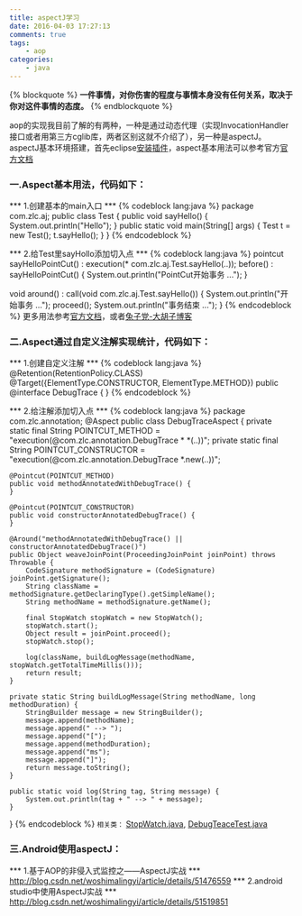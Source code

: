 ```yaml
---
title: aspectJ学习
date: 2016-04-03 17:27:13
comments: true
tags:
	- aop
categories:
 	- java
---
```

{% blockquote %}
<strong>一件事情，对你伤害的程度与事情本身没有任何关系，取决于你对这件事情的态度。</strong>
{% endblockquote %}

aop的实现我目前了解的有两种，一种是通过动态代理（实现InvocationHandler接口或者用第三方cglib库，两者区别这就不介绍了），另一种是aspectJ。aspectJ基本环境搭建，首先eclipse<a href="http://www.eclipse.org/aspectj/downloads.php">安装插件</a>，aspect基本用法可以参考官方<a href="http://www.eclipse.org/aspectj/doc/released/progguide/starting-aspectj.html">官方文档</a>

### 一.Aspect基本用法，代码如下：
*** 1.创建基本的main入口 ***
{% codeblock lang:java %}
package com.zlc.aj;
public class Test {
	public void sayHello() {
		System.out.println("Hello");
	}
	public static void main(String[] args) {
		Test t = new Test();
		t.sayHello();
	}
}
{% endcodeblock %}
<!--more-->

*** 2.给Test里sayHollo添加切入点 ***
{% codeblock lang:java %}
pointcut sayHelloPointCut() : execution(* com.zlc.aj.Test.sayHello(..));
before() : sayHelloPointCut() {
	System.out.println("PointCut开始事务 ...");
}

void around() : call(void com.zlc.aj.Test.sayHello()) {
	System.out.println("开始事务 ...");
	proceed();
	System.out.println("事务结束 ...");
}
{% endcodeblock %}
更多用法参考<a href="http://www.eclipse.org/aspectj/doc/released/progguide/starting-aspectj.html">官方文档</a>，或者<a href="http://blog.csdn.net/zl3450341/article/details/7673938">兔子党-大胡子博客</a>

### 二.Aspect通过自定义注解实现统计，代码如下：
*** 1.创建自定义注解 ***
{% codeblock lang:java %}
@Retention(RetentionPolicy.CLASS)
@Target({ElementType.CONSTRUCTOR, ElementType.METHOD})
public @interface DebugTrace {
}
{% endcodeblock %}

*** 2.给注解添加切入点 ***
{% codeblock lang:java %}
package com.zlc.annotation;
@Aspect
public class DebugTraceAspect {
	private static final String POINTCUT_METHOD = "execution(@com.zlc.annotation.DebugTrace * *(..))";
	private static final String POINTCUT_CONSTRUCTOR = "execution(@com.zlc.annotation.DebugTrace *.new(..))";

	@Pointcut(POINTCUT_METHOD)
	public void methodAnnotatedWithDebugTrace() {
	}

	@Pointcut(POINTCUT_CONSTRUCTOR)
	public void constructorAnnotatedDebugTrace() {
	}

	@Around("methodAnnotatedWithDebugTrace() || constructorAnnotatedDebugTrace()")
	public Object weaveJoinPoint(ProceedingJoinPoint joinPoint) throws Throwable {
		CodeSignature methodSignature = (CodeSignature) joinPoint.getSignature();
		String className = methodSignature.getDeclaringType().getSimpleName();
		String methodName = methodSignature.getName();

		final StopWatch stopWatch = new StopWatch();
		stopWatch.start();
		Object result = joinPoint.proceed();
		stopWatch.stop();

		log(className, buildLogMessage(methodName, stopWatch.getTotalTimeMillis()));
		return result;
	}

	private static String buildLogMessage(String methodName, long methodDuration) {
		StringBuilder message = new StringBuilder();
		message.append(methodName);
		message.append(" --> ");
		message.append("[");
		message.append(methodDuration);
		message.append("ms");
		message.append("]");
		return message.toString();
	}
	
	public static void log(String tag, String message) {
		System.out.println(tag + " --> " + message);
	}
}
{% endcodeblock %}
`相关类：`
<a href="https://github.com/ZhangLiuCheng/aspectTest/blob/master/src/com/zlc/annotation/StopWatch.java">StopWatch.java</a>,
<a href="https://github.com/ZhangLiuCheng/aspectTest/blob/master/src/com/zlc/annotation/DebugTeaceTest.java">DebugTeaceTest.java</a>


### 三.Android使用aspectJ：
*** 1.基于AOP的非侵入式监控之——AspectJ实战 ***
http://blog.csdn.net/woshimalingyi/article/details/51476559
*** 2.android studio中使用AspectJ实战 ***
http://blog.csdn.net/woshimalingyi/article/details/51519851



